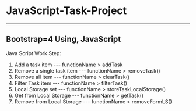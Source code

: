 # JavaScript-Task-Project
-------------------------
Bootstrap=4 Using, JavaScript
-----------------------------
Java Script Work Step:
1. Add a task item --- functionName > addTask
2. Remove a single task item --- functionName > removeTask()
3. Remove all item --- functionName > clearTask()
4. Filter Task item --- functionName > filterTask()
5. Local Storage set --- functionName > storeTaskLocalStorage()
6. Get from Local Storage --- functionName > getTask()
7. Remove from Local Storage --- functionName > removeFormLS()